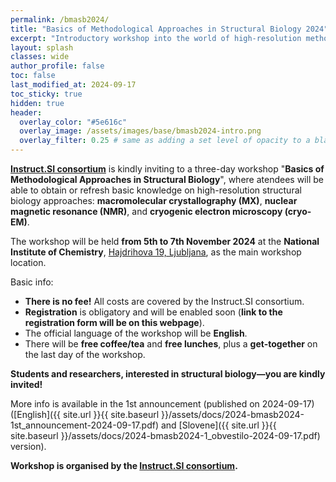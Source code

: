 ```yaml
---
permalink: /bmasb2024/
title: "Basics of Methodological Approaches in Structural Biology 2024"
excerpt: "Introductory workshop into the world of high-resolution methodological approaches in structural biology"
layout: splash
classes: wide
author_profile: false
toc: false
last_modified_at: 2024-09-17
toc_sticky: true
hidden: true
header:
  overlay_color: "#5e616c"
  overlay_image: /assets/images/base/bmasb2024-intro.png
  overlay_filter: 0.25 # same as adding a set level of opacity to a black background
---
```


**[Instruct.SI consortium](https://instruct-eric.si)** is kindly inviting to a three-day workshop "**Basics of Methodological Approaches in Structural Biology**", where atendees will be able to obtain or refresh basic knowledge on high-resolution structural biology approaches: **macromolecular crystallography (MX)**, **nuclear magnetic resonance (NMR)**, and **cryogenic electron microscopy (cryo-EM)**.

The workshop will be held **from 5th to 7th November 2024** at the **National Institute of Chemistry**, [Hajdrihova 19, Ljubljana](https://www.openstreetmap.org/?mlat=46.042711&mlon=14.493613#map=19/46.042711/14.493613), as the main workshop location.

Basic info:
- **There is no fee!** All costs are covered by the Instruct.SI consortium.
- **Registration** is obligatory and will be enabled soon (**link to the registration form will be on this webpage**).
- The official language of the workshop will be **English**.
- There will be **free coffee/tea** and **free lunches**, plus a **get-together** on the last day of the workshop.

**Students and researchers, interested in structural biology—you are kindly invited!**

More info is available in the 1st announcement (published on 2024-09-17) ([English]({{ site.url }}{{ site.baseurl }}/assets/docs/2024-bmasb2024-1st_announcement-2024-09-17.pdf) and [Slovene]({{ site.url }}{{ site.baseurl }}/assets/docs/2024-bmasb2024-1_obvestilo-2024-09-17.pdf) version).

**Workshop is organised by the [Instruct.SI consortium](https://instruct-eric.si).**